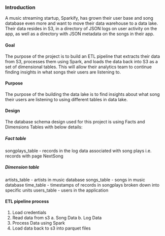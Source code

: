 ### Introduction
A music streaming startup, Sparkify, has grown their user base and song database even more and want to move their data warehouse to a data lake. Their data resides in S3, in a directory of JSON logs on user activity on the app, as well as a directory with JSON metadata on the songs in their app.

#### Goal
The purpose of the project is to build an ETL pipeline that extracts their data from S3, processes them using Spark, and loads the data back into S3 as a set of dimensional tables. This will allow their analytics team to continue finding insights in what songs their users are listening to.

#### Purpose
The purpose of the building the data lake is to find insights about what song their users are listening to using different tables in data lake.

#### Design
The database schema design used for this project is using Facts and Dimensions Tables with below details:

##### Fact table
songplays_table - records in the log data associated with song plays i.e. records with page NextSong

##### Dimension table
artists_table - artists in music database
songs_table - songs in music database
time_table - timestamps of records in songplays broken down into specific units
users_table - users in the application

#### ETL pipeline process
1. Load credentials
2. Read data from s3
    a. Song Data
    b. Log Data
3. Process Data using Spark
4. Load data back to s3 into parquet files